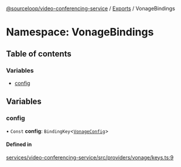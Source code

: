 [@sourceloop/video-conferencing-service](../README.md) / [Exports](../modules.md) / VonageBindings

# Namespace: VonageBindings

## Table of contents

### Variables

- [config](VonageBindings.md#config)

## Variables

### config

• `Const` **config**: `BindingKey`<[`VonageConfig`](../interfaces/VonageConfig.md)\>

#### Defined in

[services/video-conferencing-service/src/providers/vonage/keys.ts:9](https://github.com/sourcefuse/loopback4-microservice-catalog/blob/77bb890a2/services/video-conferencing-service/src/providers/vonage/keys.ts#L9)
